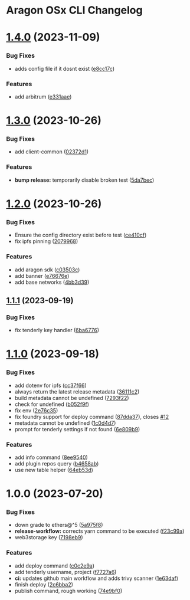 # Aragon OSx CLI Changelog

# [1.4.0](https://github.com/aragon/osx-cli/compare/v1.3.0...v1.4.0) (2023-11-09)


### Bug Fixes

* adds config file if it dosnt exist ([e8cc17c](https://github.com/aragon/osx-cli/commit/e8cc17cd1f0128f7c2e16bf23471a6f087090a6d))


### Features

* add arbitrum ([e331aae](https://github.com/aragon/osx-cli/commit/e331aaec4aa916df60bf80441c5c7cc5d0708deb))

# [1.3.0](https://github.com/aragon/osx-cli/compare/v1.2.0...v1.3.0) (2023-10-26)

### Bug Fixes

- add client-common ([02372d1](https://github.com/aragon/osx-cli/commit/02372d1cb86bba7e439bce7d6bc967e5f25c90a3))

### Features

- **bump release:** temporarily disable broken test ([5da7bec](https://github.com/aragon/osx-cli/commit/5da7bec39ff2155c8f464956e1ba1cf5a2d07247))

# [1.2.0](https://github.com/aragon/osx-cli/compare/v1.1.1...v1.2.0) (2023-10-26)

### Bug Fixes

- Ensure the config directory exist before test ([ce410cf](https://github.com/aragon/osx-cli/commit/ce410cf5e9db6ebb10f1c7f70296c3a4435180a5))
- fix ipfs pinning ([2079968](https://github.com/aragon/osx-cli/commit/2079968fbee323fc26575ad8ec0432d181593663))

### Features

- add aragon sdk ([c03503c](https://github.com/aragon/osx-cli/commit/c03503c8c6a5737cdc72a46da503faa3a15963f9))
- add banner ([e76676e](https://github.com/aragon/osx-cli/commit/e76676e71b377e433fa24c84be8005fb11093097))
- add base networks ([4bb3d39](https://github.com/aragon/osx-cli/commit/4bb3d39ab471b96554e1dad46eca128c5c43ab9f))

## [1.1.1](https://github.com/aragon/osx-cli/compare/v1.1.0...v1.1.1) (2023-09-19)

### Bug Fixes

- fix tenderly key handler ([6ba6776](https://github.com/aragon/osx-cli/commit/6ba677681123cad64fe39e47bdbcea45e2bafe32))

# [1.1.0](https://github.com/aragon/osx-cli/compare/v1.0.0...v1.1.0) (2023-09-18)

### Bug Fixes

- add dotenv for ipfs ([cc37f66](https://github.com/aragon/osx-cli/commit/cc37f667e0ce74028e54b953d4d5f9ea19661f45))
- always return the latest release metadata ([36111c2](https://github.com/aragon/osx-cli/commit/36111c2b7ad4f80e714a1d4f74e26476b912f478))
- build metadata cannot be undefined ([7293f22](https://github.com/aragon/osx-cli/commit/7293f22394b64113b898b0fc27f87b2cb6ba7671))
- check for undefined ([b052f9f](https://github.com/aragon/osx-cli/commit/b052f9fc3a6bd2e5b19f5ed197d1886317cfb4d7))
- fix env ([2e76c35](https://github.com/aragon/osx-cli/commit/2e76c352cdaa603f95a57053592eb6cf7dfe9829))
- fix foundry support for deploy command ([87dda37](https://github.com/aragon/osx-cli/commit/87dda3793448fb6be640cc3c37f27b7b270e3b14)), closes [#12](https://github.com/aragon/osx-cli/issues/12)
- metadata cannot be undefined ([1c0d4d7](https://github.com/aragon/osx-cli/commit/1c0d4d73caf438b112527c9497cc732f82d49168))
- prompt for tenderly settings if not found ([6e809b9](https://github.com/aragon/osx-cli/commit/6e809b923397eeaf2a7b8778849b7cde7e7789c2))

### Features

- add info command ([8ee9540](https://github.com/aragon/osx-cli/commit/8ee954083aaabd54612e73358b28802d6ff119ca))
- add plugin repos query ([b4658ab](https://github.com/aragon/osx-cli/commit/b4658ab1b0eeda2042a877a09fdf0f9bcbb20c9a))
- use new table helper ([64eb53d](https://github.com/aragon/osx-cli/commit/64eb53dcce95005a202639e19d6459dd88f555d9))

# 1.0.0 (2023-07-20)

### Bug Fixes

- down grade to ethers@^5 ([5a975f8](https://github.com/aragon/cli/commit/5a975f818049e3ecdd04d74242a394d995b1079c))
- **release-workflow:** corrects yarn command to be executed ([f23c99a](https://github.com/aragon/cli/commit/f23c99ae65bfe34c5fc171821205a6fd55ee2523))
- web3storage key ([7198eb9](https://github.com/aragon/cli/commit/7198eb93b5d35805bce4e8b6e902d7acacda8b0b))

### Features

- add deploy command ([c0c2e9a](https://github.com/aragon/cli/commit/c0c2e9a431254fcf9d5ddc5f56ddb72dcd87de15))
- add tenderly username, project ([f7727a6](https://github.com/aragon/cli/commit/f7727a674fc022666c9c350fc736d674985e5443))
- **ci:** updates github main workflow and adds trivy scanner ([1e63daf](https://github.com/aragon/cli/commit/1e63daf0d3988173fa96ac0138c5da28010b37d5))
- finish deploy ([2c6bba2](https://github.com/aragon/cli/commit/2c6bba2fc6529d3c0bbff27ff68cf362145bd553))
- publish command, rough working ([74e9bf0](https://github.com/aragon/cli/commit/74e9bf02e5243f1273b32ffa880e7552e5b432cc))
